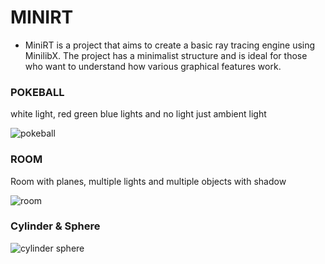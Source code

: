 # MINIRT 
- MiniRT is a project that aims to create a basic ray tracing engine using MinilibX. The project has a minimalist structure and is ideal for those who want to understand how various graphical features work.  

 
  
### POKEBALL  

white light, red green blue lights and no light just ambient light  
  
![pokeball](https://github.com/user-attachments/assets/b30b86a8-76a5-4d5d-9b12-546b55ae7135)

### ROOM  
  
Room with planes, multiple lights and multiple objects with shadow  
  
![room](https://github.com/user-attachments/assets/167531b1-f5bb-4cf8-a496-4f698c622acf)  

### Cylinder & Sphere  
  
 ![cylinder sphere](https://github.com/user-attachments/assets/16edb406-b483-44fe-b00e-7a2bd890fb60)  
